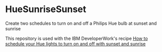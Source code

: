 # HueSunriseSunset
Create two schedules to turn on and off a Philips Hue bulb at sunset and sunrise

This repository is used with the IBM DeveloperWork's recipe [How to schedule your Hue lights to turn on and off with sunset and sunrise](https://developer.ibm.com/recipes/tutorials/how-to-schedule-your-hue-lights-to-turn-on-and-off-with-sunset-and-sunrise/)
